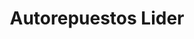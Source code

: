 ---
title: "Autorepuestos Lider"
url: /san-antonio-de-los-altos/autorepuestos-lider/
shop: Autoteile
---